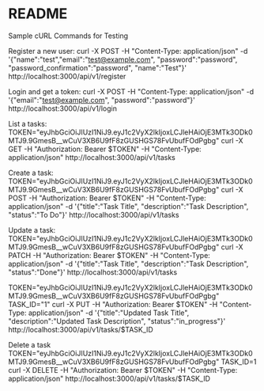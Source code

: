 # README
Sample cURL Commands for Testing

Register a new user:
    curl -X POST -H "Content-Type: application/json" -d '{"name":"test","email":"test@example.com", "password":"password", "password_confirmation":"password", "name":"Test"}' http://localhost:3000/api/v1/register


Login and get a token:
    curl -X POST -H "Content-Type: application/json" -d '{"email":"test@example.com", "password":"password"}' http://localhost:3000/api/v1/login

List a tasks:
    TOKEN="eyJhbGciOiJIUzI1NiJ9.eyJ1c2VyX2lkIjoxLCJleHAiOjE3MTk3ODk0MTJ9.9GmesB__wCuV3XB6U9fF8zGUSHGS78FvUbufFOdPgbg"
curl -X GET -H "Authorization: Bearer $TOKEN" -H "Content-Type: application/json" http://localhost:3000/api/v1/tasks


Create a task:
    TOKEN="eyJhbGciOiJIUzI1NiJ9.eyJ1c2VyX2lkIjoxLCJleHAiOjE3MTk3ODk0MTJ9.9GmesB__wCuV3XB6U9fF8zGUSHGS78FvUbufFOdPgbg"
curl -X POST -H "Authorization: Bearer $TOKEN" -H "Content-Type: application/json" -d '{"title":"Task Title", "description":"Task Description", "status":"To Do"}' http://localhost:3000/api/v1/tasks

Update a task:
    TOKEN="eyJhbGciOiJIUzI1NiJ9.eyJ1c2VyX2lkIjoxLCJleHAiOjE3MTk3ODk0MTJ9.9GmesB__wCuV3XB6U9fF8zGUSHGS78FvUbufFOdPgbg"
curl -X PATCH -H "Authorization: Bearer $TOKEN" -H "Content-Type: application/json" -d '{"title":"Task Title", "description":"Task Description", "status":"Done"}' http://localhost:3000/api/v1/tasks

TOKEN="eyJhbGciOiJIUzI1NiJ9.eyJ1c2VyX2lkIjoxLCJleHAiOjE3MTk3ODk0MTJ9.9GmesB__wCuV3XB6U9fF8zGUSHGS78FvUbufFOdPgbg"
TASK_ID="1"
curl -X PUT -H "Authorization: Bearer $TOKEN" -H "Content-Type: application/json" -d '{"title":"Updated Task Title", "description":"Updated Task Description", "status":"in_progress"}' http://localhost:3000/api/v1/tasks/$TASK_ID

Delete a task
TOKEN="eyJhbGciOiJIUzI1NiJ9.eyJ1c2VyX2lkIjoxLCJleHAiOjE3MTk3ODk0MTJ9.9GmesB__wCuV3XB6U9fF8zGUSHGS78FvUbufFOdPgbg"
TASK_ID=1 
curl -X DELETE -H "Authorization: Bearer $TOKEN" -H "Content-Type: application/json" http://localhost:3000/api/v1/tasks/$TASK_ID
